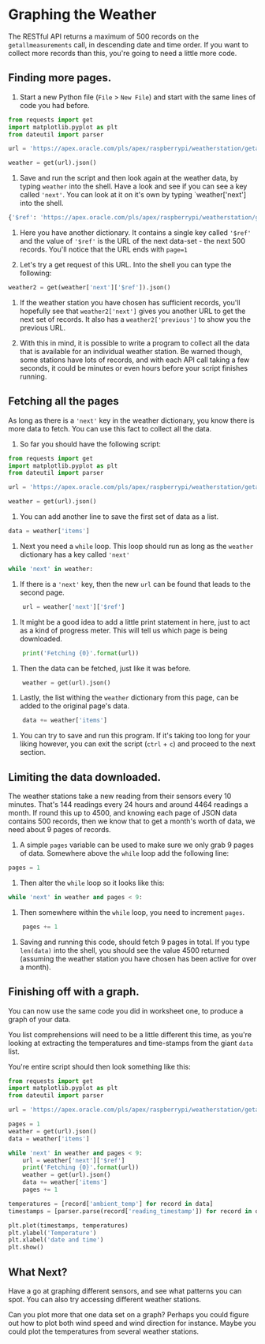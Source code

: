 # Graphing the Weather

The RESTful API returns a maximum of 500 records on the `getallmeasurements` call, in descending date and time order. If you want to collect more records than this, you're going to need a little more code.

## Finding more pages.

1. Start a new Python file (`File` > `New File`) and start with the same lines of code you had before.

``` python
from requests import get
import matplotlib.pyplot as plt
from dateutil import parser

url = 'https://apex.oracle.com/pls/apex/raspberrypi/weatherstation/getallmeasurements/490722'

weather = get(url).json()
```

1. Save and run the script and then look again at the weather data, by typing `weather` into the shell. Have a look and see if you can see a key called `'next'`. You can look at it on it's own by typing `weather['next'] into the shell.

``` python
{'$ref': 'https://apex.oracle.com/pls/apex/raspberrypi/weatherstation/getallmeasurements/490722?page=1'}
```

1. Here you have another dictionary. It contains a single key called `'$ref'` and the value of `'$ref'` is the URL of the next data-set - the next 500 records. You'll notice that the URL ends with `page=1`

1. Let's try a get request of this URL. Into the shell you can type the following:

``` python
weather2 = get(weather['next']['$ref']).json()
```

1. If the weather station you have chosen has sufficient records, you'll hopefully see that `weather2['next']` gives you another URL to get the next set of records. It also has a `weather2['previous']` to show you the previous URL.

1. With this in mind, it is possible to write a program to collect all the data that is available for an individual weather station. Be warned though, some stations have lots of records, and with each API call taking a few seconds, it could be minutes or even hours before your script finishes running.

## Fetching all the pages

As long as there is a `'next'` key in the weather dictionary, you know there is more data to fetch. You can use this fact to collect all the data.

1. So far you should have the following script:

``` python
from requests import get
import matplotlib.pyplot as plt
from dateutil import parser

url = 'https://apex.oracle.com/pls/apex/raspberrypi/weatherstation/getallmeasurements/490722'

weather = get(url).json()
```

1. You can add another line to save the first set of data as a list.

``` python
data = weather['items']
```

1. Next you need a `while` loop. This loop should run as long as the `weather` dictionary has a key called `'next'`

``` python
while 'next' in weather:
```

1. If there is a `'next'` key, then the new `url` can be found that leads to the second page.

``` python
    url = weather['next']['$ref']
```

1. It might be a good idea to add a little print statement in here, just to act as a kind of progress meter. This will tell us which page is being downloaded.

``` python
    print('Fetching {0}'.format(url))
```

1. Then the data can be fetched, just like it was before.

``` python
    weather = get(url).json()
```

1. Lastly, the list withing the `weather` dictionary from this page, can be added to the original page's data.

``` python
    data += weather['items']
```

1. You can try to save and run this program. If it's taking too long for your liking however, you can exit the script (`ctrl` + `c`) and proceed to the next section.

## Limiting the data downloaded.

The weather stations take a new reading from their sensors every 10 minutes. That's 144 readings every 24 hours and around 4464 readings a month. If round this up to 4500, and knowing each page of JSON data contains 500 records, then we know that to get a month's worth of data, we need about 9 pages of records.

1. A simple `pages` variable can be used to make sure we only grab 9 pages of data. Somewhere above the `while` loop add the following line:

``` python
pages = 1
```

1. Then alter the `while` loop so it looks like this:

``` python
while 'next' in weather and pages < 9:
```

1. Then somewhere within the `while` loop, you need to increment `pages`.

``` python
    pages += 1
```

1. Saving and running this code, should fetch 9 pages in total. If you type `len(data)` into the shell, you should see the value 4500 returned (assuming the weather station you have chosen has been active for over a month).

## Finishing off with a graph.

You can now use the same code you did in worksheet one, to produce a graph of your data.

You list comprehensions will need to be a little different this time, as you're looking at extracting the temperatures and time-stamps from the giant `data` list.

You're entire script should then look something like this:

``` python
from requests import get
import matplotlib.pyplot as plt
from dateutil import parser

url = 'https://apex.oracle.com/pls/apex/raspberrypi/weatherstation/getallmeasurements/490722'

pages = 1
weather = get(url).json()
data = weather['items']

while 'next' in weather and pages < 9:    
    url = weather['next']['$ref']
    print('Fetching {0}'.format(url))
    weather = get(url).json()
    data += weather['items']
    pages += 1

temperatures = [record['ambient_temp'] for record in data]
timestamps = [parser.parse(record['reading_timestamp']) for record in data]

plt.plot(timestamps, temperatures)
plt.ylabel('Temperature')
plt.xlabel('date and time')
plt.show()
```

## What Next?

Have a go at graphing different sensors, and see what patterns you can spot. You can also try accessing different weather stations.

Can you plot more that one data set on a graph? Perhaps you could figure out how to plot both wind speed and wind direction for instance. Maybe you could plot the temperatures from several weather stations.



